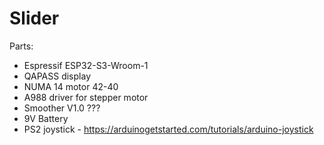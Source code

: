 # Slider

Parts:
- Espressif ESP32-S3-Wroom-1
- QAPASS display
- NUMA 14 motor 42-40
- A988 driver for stepper motor
- Smoother V1.0 ???
- 9V Battery
- PS2 joystick - https://arduinogetstarted.com/tutorials/arduino-joystick

